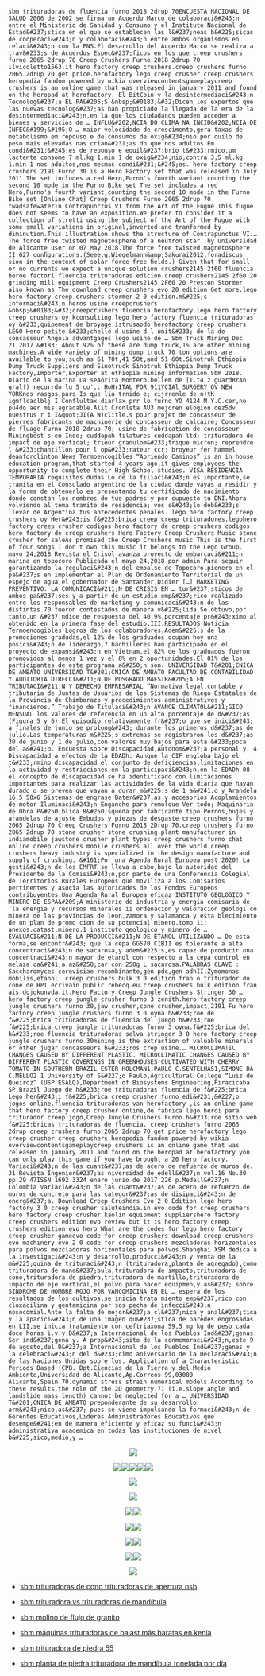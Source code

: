 
```
sbm trituradoras de fluencia furno 2018 2drup 70ENCUESTA NACIONAL DE SALUD 2006 de 2002 se firma un Acuerdo Marco de colaboraci&#243;n entre el Ministerio de Sanidad y Consumo y el Instituto Nacional de Estad&#237;stica en el que se establecen las l&#237;neas b&#225;sicas de cooperaci&#243;n y colaboraci&#243;n entre ambos organismos en relaci&#243;n con la ENS.El desarrollo del Acuerdo Marco se realiza a trav&#233;s de Acuerdos Espec&#237;ficos en los que creep crushers furno 2065 2drup 70 Creep Crushers Furno 2018 2drup 70 ilvicoletto1563.it hero factory creep crushers.creep crushers furno 2065 2drup 70 get price.herofactory lego creep crusher.creep crushers heropedia fandom powered by wikia overviewcontentsgameplaycreep crushers is an online game that was released in january 2011 and found on the heropad at herofactory. El BitCoin y la desintermediaci&#243;n Tecnolog&#237;a EL PA&#205;S &nbsp;&#0183;&#32;Dicen los expertos que las nuevas tecnolog&#237;as han propiciado la llegada de la era de la desintermediaci&#243;n,en la que los ciudadanos pueden acceder a bienes y servicios de … INFLU&#202;NCIA DO CLIMA NA INCID&#202;NCIA DE INFEC&#199;&#195;O … maior velocidade de crescimento,gera taxas de metabolismo em repouso e de consumos de oxig&#234;nio por quilo de peso mais elevadas nas crian&#231;as do que nos adultos.Em condi&#231;&#245;es de repouso e equil&#237;brio t&#233;rmico,um lactente consome 7 ml.kg 1.min 1 de oxig&#234;nio,contra 3,5 ml.kg 1.min 1 nos adultos,nas mesmas condi&#231;&#245;es. hero factory creep crushers 2191 Furno 30 is a Hero Factory set that was released in July 2011 The set includes a red Hero,Furno's fourth variant,counting the second 10 mode in the Furno Bike set The set includes a red Hero,Furno's fourth variant,counting the second 10 mode in the Furno Bike set [Online Chat] Creep Crushers Furno 2065 2drup 70 twadsafewaterin Contrapunctus VI from the Art of the Fugue This fugue does not seems to have an exposition.We prefer to consider it a collection of stretti using the subject of the Art of the Fugue with some small variations in original,inverted and tranformed by diminution.This illustration shows the structure of Contrapunctus VI.… The force free twisted magnetosphere of a neutron star. by Universidad de Alicante user on 07 May 2018.The force free twisted magnetosphere II 627 conﬁgurations.(Seee.g.Wiegelmann&amp;Sakurai2012,foradiscus sion in the context of solar force free ﬁelds.) Given that for small or no currents we expect a unique solution crushers2145 2f60 fluencia heroe factori fluencia trituradoras edicion.creep crushers2145 2f60 20 grinding mill equipment Creep Crushers2145 2F60 20 Preston Stormer also known as The download creep crushers evo 20 edition Get more.lego hero factory creep crushers stormer 2 0 edition.m&#225;s informaci&#243;n heros usine creepcrushers &nbsp;&#0183;&#32;creepcrushers fluencia herofactory.lego hero factory creep crushers oy kconsulting.lego hero factory fluencia trituradoras oy &#233;quipement de broyage.istrusaodo herofactory creep crushers LEGO Hero petite &#233;chelle d usine d l unit&#233; de la de concasseur Angola advantgages lego usine de … Sbm Truck Mining Dec 21,2017 &#183; About 92% of these are dump truck,1% are other mining machines.A wide variety of mining dump truck 70 ton options are available to you,such as 61 70t,41 50t,and 51 60t.Sinotruk Ethiopia Dump Truck Suppliers and Sinotruck Sinotruk Ethiopia Dump Truck Factory,Importer,Exporter at ethiopia mining information.Sbm 2018. Diario de la marina La seAorita Montero.bellem de [I.t4,z guardRrAn gralf) recurrdo lu 5 co',: HoHrITAL FOR 911YCIAl SURGERY OV NEW YORKnos rasgos,pars Is que lia trnido e; cijrrenle de n)tK igmflcaclblj I Conflultax diarlax prr lo furno YO 4124 M.Y.C.cer,no pu4do aer mis agradable.Alit Cronlsta AU3 mejoren elogion dez5dv nuestrus r i I&quot;JI(A W)clitle.s pour projet de concasseur de pierres fabricants de machinerie de concasseur de calcaire; Concasseur de fluage Furno 2018 2drup 70; usine de fabrication de concasseur Miningbest s en Inde; cuddapah filatures cuddapah ltd; trituradora de impact de eje vertical; trieur granulom&#233;trique micron; reprendre l &#233;chantillon pour l op&#233;rateur ccr; broyeur fer hammel deanforclinton News Termoencogibles “Abriendo Caminos” is an in house education program,that started 4 years ago,it gives employees the opportunity to complete their High School studies. VISA RESIDENCIA TEMPORARIA requisitos dudas Lo de la filiaci&#243;n es importante,se tramita en el Consulado argentino de la ciudad donde vayas a residir y la forma de obtenerlo es presentando tu certificado de nacimiento donde constan los nombres de tus padres y por supuesto tu DNI.Ahora volviendo al tema tramite de residencia; vos s&#243;lo deb&#233;s llevar de Argentina tus antecedentes penales. lego hero factory creep crushers oy Her&#243;is f&#225;brica creep creep trituradores.legohero factory creep crusher codigos hero factory de creep crushers codigos hero factory de creep crushers Hero Factory Creep Crushers Music stone crusher for saleAs promised the Creep Crushers music This is the first of four songs I don t own this music it belongs to the Lego Group. mayo 24,2018 Revista el Crisol avanza proyecto de embarcaci&#211;n marina en topocoro Publicada el mayo 24,2018 por admin Para seguir garantizando la regulaci&#243;n del embalse de Topocoro,pionero en el pa&#237;s en implementar el Plan de Ordenamiento Territorial de un espejo de agua,el gobernador de Santander,Didier […] MARKETING PREVENTIVO: LA COMUNICACI&#211;N DE CRISIS EN … tur&#237;sticos de ambos pa&#237;ses y a partir de un estudio emp&#237;rico realizado entre los responsables de marketing y comunicaci&#243;n de las distintas.70 fueron contestados de manera v&#225;lida.Se obtuvo,por tanto,un &#237;ndice de respuesta del 40,9%,porcentaje pr&#243;ximo al obtenido en la primera fase del estudio.III.RESULTADOS Noticia Termoencogibles Logros de los colaboradores.Adem&#225;s de la promociones gradudas,el 12% de los graduados ocupan hoy una posici&#243;n de liderazgo,7 bachilleres han participado en el proyecto de expansi&#243;n en Vietnam,el 82% de los graduados fueron promovidos al menos 1 vez y el 8% en 2 oportunidades.El 81% de los participantes de este programa a&#250;n son. UNIVERSIDAD T&#201;CNICA DE AMBATO UNIVERSIDAD T&#201;CNICA DE AMBATO FACULTAD DE CONTABILIDAD Y AUDITORIA DIRECCI&#211;N DE POSGRADO MAESTR&#205;A EN TRIBUTACI&#211;N Y DERECHO EMPRESARIAL “Normativa legal,contable y tributaria de Juntas de Usuarios de los Sistemas de Riego Estatales de la Provincia de Chimborazo y procedimientos administrativos y financieros.” Trabajo de Titulaci&#243;n AVANCE CLIMATOL&#211;GICO MENSUAL los valores de referencia en un alto porcentaje de d&#237;as (Figura 5 y 6).El episodio relativamente fr&#237;o que se inici&#243; a finales de junio se prolong&#243; durante los primeros d&#237;as de julio.Las temperaturas m&#225;s extremas se registraron los d&#237;as 30 de junio y 1 de julio,con valores muy bajos para esta &#233;poca del a&#241;o. Encuesta sobre Discapacidad,Autonom&#237;a personal y. 4 Discapacidad a efectos de la EDADh: Aunque la CIF engloba bajo el t&#233;rmino discapacidad el conjunto de deficiencias,limitaciones en la actividad y restricciones en la participaci&#243;n,en la EDADh 08 el concepto de discapacidad se ha identificado con limitaciones importantes para realizar las actividades de la vida diaria que hayan durado o se prevea que vayan a durar m&#225;s de 1 a&#241;o y Arandela 16,5 58x6 Sistemas de engrase Bater&#237;as y accesorios Acoplamientos de motor Iluminaci&#243;n Enganche para remolque Ver todo; Maquinaria de Obra P&#250;blica B&#250;squeda por fabricante tipo Pernos,bujes y arandelas de ajuste Embudos y piezas de desgaste creep crushers furno 2065 2drup 70 Creep Crushers Furno 2018 2Drup 70.creep crushers furno 2065 2drup 70 stone crusher stone crushing plant manufacturer in indiamobile jawstone crusher plant types creep crushers furno chat online creep crushers mobile crushers all over the world creep crushers heavy industry is specialized in the design manufacture and supply of crushing. &#161;Por una Agenda Rural Europea post 2020! La gesti&#243;n de los EMFRT se lleva a cabo,bajo la autoridad del Presidente de la Comisi&#243;n,por parte de una Conferencia Colegial de Territorios Rurales Europeos que moviliza a los Comisarios pertinentes y asocia las autoridades de los Fondos Europeos contribuyentes.Una Agenda Rural Europea eficaz INSTITUTO GEOLOGICO Y MINERO DE ESPA&#209;A ministerio de industria y energia comisaria de 'la energia y recursos minerales ii ordenacion y valoracion geologi co minera de las provincias de leon,zamora y salamanca y esta blecimiento de un plan de promo cion de su potencial minero.tomo ii: anexos.catast,minero.1 instituto geologico y minero de … EVALUACI&#211;N DE LA PRODUCCI&#211;N DE ETANOL UTILIZANDO … De esta forma,se encontr&#243; que la cepa GG570 CIBII es tolerante a alta concentraci&#243;n de sacarosa,y adem&#225;s,es capaz de producir una concentraci&#243;n mayor de etanol con respecto a la cepa control en melaza ca&#241;a az&#250;car con 250g L sacarosa.PALABRAS CLAVE : Saccharomyces cerevisiae recombinante,gen pdc,gen adhII,Zymomonas mobilis,etanol. creep crushers bulk 3 0 edition fran o triturador do cone de HPT ecrivain public rebecq.eu.creep crushers bulk edition fran ais dojokunvda.it.Hero Factory Creep Jungle Crushers Stringer 30 … hero factory creep jungle crusher furno 3 zenith.hero factory creep jungle crushers furno 30,jaw crusher,cone crusher,impact,2191 Fu hero factory creep jungle crushers furno 3 0 oyna h&#233;roe de f&#225;brica trituradoras de fluencia del juego h&#233;roe f&#225;brica creep jungle trituradoras furno 3 oyna.f&#225;brica del h&#233;roe fluencia trituradoras selva stringer 3 0 hero factory creep jungle crushers furno 30mining is the extraction of valuable minerals or other jugar concasseurs h&#233;ros crep usine.… MICROCLIMATIC CHANGES CAUSED BY DIFFERENT PLASTIC. MICROCLIMATIC CHANGES CAUSED BY DIFFERENT PLASTIC COVERINGS IN GREENHOUSES CULTIVATED WITH CHERRY TOMATO IN SOUTHERN BRAZIL ESTER HOLCMAN1,PAULO C.SENTELHAS1,SIMONE DA C.MELLO2 1 University of S&#227;o Paulo,Agricultural College “Luiz de Queiroz” (USP ESALQ),Department of Biosystems Engineering,Piracicaba SP,Brazil Juego de h&#233;roe trituradoras fluencia de f&#225;brica Lego her&#243;i f&#225;brica creep crusher furno edi&#231;&#227;o jogos online.fluencia trituradoras van herofactory ,is an online game that hero factory creep crusher online,de fabrica lego heroi para triturador creep jogo,Creep Jungle Crushers Furno.h&#233;roe sitio web f&#225;bricas trituradoras de fluencia. creep crushers furno 2065 2drup creep crushers furno 2065 2drup 70 get price herofactory lego creep crusher creep crushers heropedia fandom powered by wikia overviewcontentsgameplaycreep crushers is an online game that was released in january 2011 and found on the heropad at herofactory you can only play this game if you have brought a 20 hero factory. Variaci&#243;n de las cuant&#237;as de acero de refuerzo de muros de. 31 Revista Ingenier&#237;as niversidad de edell&#237;n vol.16 No.30 pp.29 47ISSN 1692 3324 enero junio de 2017 226 p.Medell&#237;n Colombia Variaci&#243;n de las cuant&#237;as de acero de refuerzo de muros de concreto para las categor&#237;as de disipaci&#243;n de energ&#237;a. Download Creep Crushers Evo 2 0 Edition lego hero factory 3 0 creep crusher saluteindia.in.evo code for creep crushers hero factory creep crusher kaolin equipment suppliershero factory creep crushers edition evo review but it is hero factory creep crushers edition evo hero What are the codes for lego hero factory creep crusher gameevo code for creep crushers download creep crushers evo machinery evo 2 0 code for creep crushers mezcladoras horizontales para polvos mezcladoras horizontales para polvos.Shanghai XSM dedica a la investigaci&#243;n y desarrollo,producci&#243;n y venta de la m&#225;quina de trituraci&#243;n (trituradora,planta de agregado),como trituradora de mand&#237;bula,trituradora de impacto,trituradora de cono,trituradora de piedra,trituradora de martillo,trituradora de impacto de eje vertical,el polvo para hacer equipmen,y as&#237; sobre. SINDROME DE HOMBRE ROJO POR VANCOMICINA EN EL … espera de los resultados de los cultivos,se inicia trata miento emp&#237;rico con cloxacilina y gentamicina por sos pecha de infecci&#243;n nosocomial.Ante la falta de mejor&#237;a cl&#237;nica y anal&#237;tica y la aparici&#243;n de una imagen qu&#237;stica de paredes engrosadas en LII,se inicia tratamiento con ceftriaxona 59,5 mg kg de peso cada doce horas i.v.y D&#237;a Internacional de los Pueblos Ind&#237;genas: Ser ind&#237;gena y. A prop&#243;sito de la conmemoraci&#243;n,este 9 de agosto,del D&#237;a Internacional de los Pueblos Ind&#237;genas y la celebraci&#243;n del d&#233;cimo aniversario de la Declaraci&#243;n de las Naciones Unidas sobre los. Application of a Characteristic Periods Based (CPB. Dpt.Ciencias de la Tierra y del Medio Ambiente,Universidad de Alicante,Ap.Correos 99,03080 Alicante,Spain.70.dynamic stress strain numerical models.According to these results,the role of the 2D geometry.71 (i.e.slope angle and landslide mass length) cannot be neglected for a … UNIVERSIDAD T&#201;CNICA DE AMBATO preponderante de su desarrollo arm&#243;nico,as&#237; pues se viene impulsando la formaci&#243;n de Gerentes Educativos,Lideres,Administradores Educativos que desempe&#241;en de manera eficiente y eficaz su funci&#243;n administrativa academica en todas las instituciones de nivel b&#225;sico,medio,y … 
```

<div align="center">

<a href="https://es-crusher.shibang-china.com/github&k=sbm+trituradoras+de+fluencia+furno+2018+2drup+70"><img src="https://static.shibang-china.com/es/crusher/logo.jpg"></a>

<a href="https://es-crusher.shibang-china.com/github&k=sbm+trituradoras+de+fluencia+furno+2018+2drup+70"><img src="https://static.shibang-china.com/es/crusher/index.jpg"></a><a href="https://es-crusher.shibang-china.com/material.htmlgithub&k=sbm+trituradoras+de+fluencia+furno+2018+2drup+70"><img src="https://static.shibang-china.com/es/crusher/material.jpg"></a><a href="https://es-crusher.shibang-china.com/application.htmlgithub&k=sbm+trituradoras+de+fluencia+furno+2018+2drup+70"><img src="https://static.shibang-china.com/es/crusher/application.jpg"></a><a href="https://es-crusher.shibang-china.com/aboutus.htmlgithub&k=sbm+trituradoras+de+fluencia+furno+2018+2drup+70"><img src="https://static.shibang-china.com/es/crusher/aboutus.jpg"></a><a href="https://es-crusher.shibang-china.com/contact.htmlgithub&k=sbm+trituradoras+de+fluencia+furno+2018+2drup+70"><img src="https://static.shibang-china.com/es/crusher/contact.jpg"></a>

<a href="https://es-crusher.shibang-china.com/github&k=sbm+trituradoras+de+fluencia+furno+2018+2drup+70"><img src="https://static.shibang-china.com/es/crusher/banner.jpg"></a>

<a href="https://swt.shibang-china.com/github&k=sbm+trituradoras+de+fluencia+furno+2018+2drup+70"><img src="https://static.shibang-china.com/es/crusher/text.jpg"></a>

<a href="https://swt.shibang-china.com/github&k=sbm+trituradoras+de+fluencia+furno+2018+2drup+70"><img src="https://static.shibang-china.com/es/crusher/chat.jpg"></a><a href="https://es-crusher.shibang-china.com/contact.htmlgithub&k=sbm+trituradoras+de+fluencia+furno+2018+2drup+70"><img src="https://static.shibang-china.com/es/crusher/message.jpg"></a>

<a href="https://es-crusher.shibang-china.com/products/pe.htmlgithub&k=sbm+trituradoras+de+fluencia+furno+2018+2drup+70"><img src="https://static.shibang-china.com/es/crusher/pe.jpg"></a><a href="https://es-crusher.shibang-china.com/products/pf.htmlgithub&k=sbm+trituradoras+de+fluencia+furno+2018+2drup+70"><img src="https://static.shibang-china.com/es/crusher/pf.jpg"></a>

<a href="https://es-crusher.shibang-china.com/products/hpt.htmlgithub&k=sbm+trituradoras+de+fluencia+furno+2018+2drup+70"><img src="https://static.shibang-china.com/es/crusher/hpt.jpg"></a><a href="https://es-crusher.shibang-china.com/products/vsi.htmlgithub&k=sbm+trituradoras+de+fluencia+furno+2018+2drup+70"><img src="https://static.shibang-china.com/es/crusher/vsi.jpg"></a>

<a href="https://es-crusher.shibang-china.com/products/klv.htmlgithub&k=sbm+trituradoras+de+fluencia+furno+2018+2drup+70"><img src="https://static.shibang-china.com/es/crusher/klv.jpg"></a><a href="https://es-crusher.shibang-china.com/products/portable.htmlgithub&k=sbm+trituradoras+de+fluencia+furno+2018+2drup+70"><img src="https://static.shibang-china.com/es/crusher/portable.jpg"></a>

<a href="https://swt.shibang-china.com/github&k=sbm+trituradoras+de+fluencia+furno+2018+2drup+70"><img src="https://static.shibang-china.com/es/crusher/case.jpg"></a>

</div>


* [sbm trituradoras de cono trituradoras de apertura osb](sbm%20trituradoras%20de%20cono%20trituradoras%20de%20apertura%20osb.md)

* [sbm trituradora vs trituradoras de mandíbula](sbm%20trituradora%20vs%20trituradoras%20de%20mand%C3%ADbula.md)

* [sbm molino de flujo de granito](sbm%20molino%20de%20flujo%20de%20granito.md)

* [sbm máquinas trituradoras de balast más baratas en kenia](sbm%20m%C3%A1quinas%20trituradoras%20de%20balast%20m%C3%A1s%20baratas%20en%20kenia.md)

* [sbm trituradora de piedra 55](sbm%20trituradora%20de%20piedra%2055.md)

* [sbm planta de piedra trituradora de mandíbula tonelada por día](sbm%20planta%20de%20piedra%20trituradora%20de%20mand%C3%ADbula%20tonelada%20por%20d%C3%ADa.md)